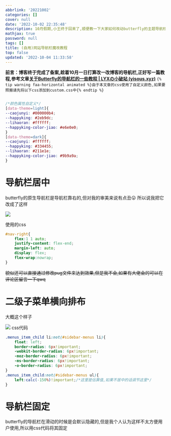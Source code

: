 ```yaml
---
abbrlink: '20221002'
categories: []
cover: null
date: '2022-10-02 22:35:48'
description: 10月假期,小王终于回来了,顺便教一下大家如何改动butterfly的主题导航栏
mathjax: true
password: null
tags: []
title: (自用)网站导航栏魔改教程
top: false
updated: '2022-10-04 11:33:58'
---
```


**前言：博客终于完成了备案,趁着10月一日打算改一改博客的导航栏,正好写一篇教程,参考文章[关于Butterfly的导航栏的一些教程 | LYXの小破站 (yisous.xyz)](https://yisous.xyz/posts/895003b5/)**
`{% tip warning faa-horizontal animated %}由于本文章的css使用了自定义颜色,如果要照搬请先将以下css添加到custom.css中{% endtip %}`

```css

/*颜色属性自定义*/
[data-theme=light]{
--caojunyi: #000000b4;
--happyking: #2eb9dc;
--lihaoran: #ffffff;
--happyking-color-jiao: #e6e0e0;
}
[data-theme=dark]{
--caojunyi: #ffffff;
--happyking: #334455;
--lihaoran: #211e1e;
--happyking-color-jiao: #9b9a9a;
}

```


# 导航栏居中

butterfly的原生导航栏是导航栏靠右的,但对我的审美来说有点丑😛
所以说我把它改成了这样

![](https://bu.dusays.com/2023/07/16/64b3ed3153422.webp)

使用的css

```css
#nav-right{
    flex:1 1 auto;
    justify-content: flex-end;
    margin-left: auto;
    display: flex;
    flex-wrap:nowrap;
}
```

~~貌似还可以直接通过修改pug文件来达到效果,但是我不会,如果有大佬会的可以在评论区留言一下qwq~~

# 二级子菜单横向排布

大概这个样子

![](https://bu.dusays.com/2023/07/16/64b3ed4a1830f.webp)
css代码

```css
.menus_item_child li:not(#sidebar-menus li){
    float: left;
    border-radius: 6px!important;
    -webkit-border-radius: 6px!important;
    -moz-border-radius: 6px!important;
    -ms-border-radius: 6px!important;
    -o-border-radius: 6px!important;
}
.menus_item_child:not(#sidebar-menus ul){
    left:calc(-150%)!important;/*这里是估算值,如果不居中的话调节这里*/
}
```

# 导航栏固定

butterfly的导航栏在滑动的时候是会默认隐藏的,但是我个人认为这样不太方便用户使用,所以用css代码将其固定



